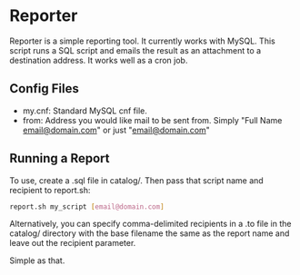 Reporter
========================

Reporter is a simple reporting tool.  It currently works with MySQL.  This script runs a SQL script and emails the result as an attachment to a destination address.  It works well as a cron job.

Config Files
--------------------------------------

- my.cnf: Standard MySQL cnf file.
- from: Address you would like mail to be sent from.  Simply "Full Name <email@domain.com>" or just "email@domain.com"

Running a Report
--------------------------------------

To use, create a .sql file in catalog/.  Then pass that script name and recipient to report.sh:

```bash
report.sh my_script [email@domain.com]
```

Alternatively, you can specify comma-delimited recipients in a .to file in the catalog/ directory with the base filename the same as the report name and leave out the recipient parameter.

Simple as that.